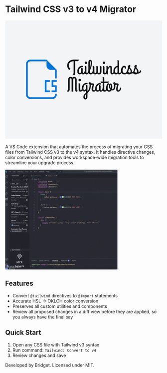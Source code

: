 # Tailwind CSS v3 to v4 Migrator

![Extension Logo](images/icon.png)

A VS Code extension that automates the process of migrating your CSS files from Tailwind CSS v3 to the v4 syntax. It handles directive changes, color conversions, and provides workspace-wide migration tools to streamline your upgrade process.

![Demo GIF](images\demo.gif)

## Features
- Convert `@tailwind` directives to `@import` statements
- Accurate HSL → OKLCH color conversion
- Preserves all custom utilities and components
- Review all proposed changes in a diff view before they are applied, so you always have the final say

## Quick Start
1. Open any CSS file with Tailwind v3 syntax
2. Run command: `Tailwind: Convert to v4`
3. Review changes and save

Developed by Bridget. Licensed under MIT.
